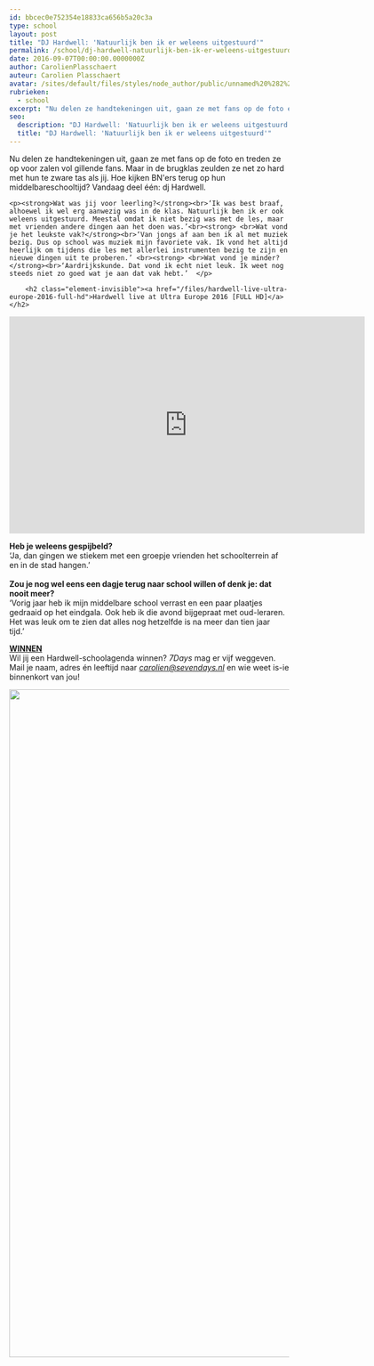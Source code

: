 ```yaml
---
id: bbcec0e752354e18833ca656b5a20c3a
type: school
layout: post
title: "DJ Hardwell: 'Natuurlijk ben ik er weleens uitgestuurd'"
permalink: /school/dj-hardwell-natuurlijk-ben-ik-er-weleens-uitgestuurd/
date: 2016-09-07T00:00:00.0000000Z
author: CarolienPlasschaert
auteur: Carolien Plasschaert
avatar: /sites/default/files/styles/node_author/public/unnamed%20%282%29_0.jpg?itok=rj-sBLOL
rubrieken:
  - school
excerpt: "Nu delen ze handtekeningen uit, gaan ze met fans op de foto en treden ze op voor zalen vol gillende fans. Maar in de brugklas zeulden ze net zo hard met hun te zware tas als jij. Hoe kijken BN'ers terug op hun middelbareschooltijd? Vandaag deel één: dj Hardwell.  "
seo:
  description: "DJ Hardwell: 'Natuurlijk ben ik er weleens uitgestuurd'"
  title: "DJ Hardwell: 'Natuurlijk ben ik er weleens uitgestuurd'"
---
```

Nu delen ze handtekeningen uit, gaan ze met fans op de foto en treden ze op voor zalen vol gillende fans. Maar in de brugklas zeulden ze net zo hard met hun te zware tas als jij. Hoe kijken BN'ers terug op hun middelbareschooltijd? Vandaag deel één: dj Hardwell.  

    <p><strong>Wat was jij voor leerling?</strong><br>‘Ik was best braaf, alhoewel ik wel erg aanwezig was in de klas. Natuurlijk ben ik er ook weleens uitgestuurd. Meestal omdat ik niet bezig was met de les, maar met vrienden andere dingen aan het doen was.’<br><strong> <br>Wat vond je het leukste vak?</strong><br>‘Van jongs af aan ben ik al met muziek bezig. Dus op school was muziek mijn favoriete vak. Ik vond het altijd heerlijk om tijdens die les met allerlei instrumenten bezig te zijn en nieuwe dingen uit te proberen.’ <br><strong> <br>Wat vond je minder?</strong><br>‘Aardrijkskunde. Dat vond ik echt niet leuk. Ik weet nog steeds niet zo goed wat je aan dat vak hebt.’  </p>
<p><div class="media media-element-container media-default"><div id="file-21679" class="file file-video file-video-youtube">

        <h2 class="element-invisible"><a href="/files/hardwell-live-ultra-europe-2016-full-hd">Hardwell live at Ultra Europe 2016 [FULL HD]</a></h2>
    
  
  <div class="content">
    <div class="media-youtube-video media-element file-default media-youtube-1">
  <iframe class="media-youtube-player" width="640" height="390" title="Hardwell live at Ultra Europe 2016 [FULL HD]" src="https://www.youtube.com/embed/xX59JmrQHv4?wmode=opaque&controls=" name="Hardwell live at Ultra Europe 2016 [FULL HD]" frameborder="0" allowfullscreen="">Video van Hardwell live at Ultra Europe 2016 [FULL HD]</iframe>
</div>
  </div>

  
</div>
</div>
<p><strong>Heb je weleens gespijbeld? </strong><br>‘Ja, dan gingen we stiekem met een groepje vrienden het schoolterrein af en in de stad hangen.’ <br> <br><strong>Zou je nog wel eens een dagje terug naar school willen of denk je: dat nooit meer?</strong><br>‘Vorig jaar heb ik mijn middelbare school verrast en een paar plaatjes gedraaid op het eindgala. Ook heb ik die avond bijgepraat met oud-leraren. Het was leuk om te zien dat alles nog hetzelfde is na meer dan tien jaar tijd.’ </p>
<p><u><strong>WINNEN</strong></u><br>Wil jij een Hardwell-schoolagenda winnen? <em>7Days </em>mag er vijf weggeven. Mail je naam, adres én leeftijd naar <em><a href="mailto:carolien@sevendays.nl">carolien@sevendays.nl</a></em> en wie weet is-ie binnenkort van jou!</p>
<p><div class="media media-element-container media-default"><div id="file-21681" class="file file-image file-image-jpeg">

        
  
  <div class="content">
    <img title="hardwell agenda" height="1200" width="900" class="media-element file-default" src="/sites/default/files/Agenda1_0.jpg" alt="">  </div>

  
</div>
</div>
  
